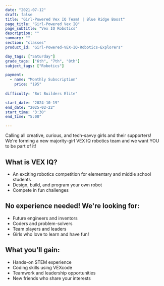 ```yaml
---
date: "2021-07-12"
draft: false
title: "Girl-Powered Vex IQ Team! | Blue Ridge Boost"
page_title: "Girl-Powered Vex IQ"
page_subtitle: "Vex IQ Robotics"
description: ""
summary: ""
section: "classes"
product_id: "Girl-Powered-VEX-IQ-Robotics-Explorers"

day_tags: ["Saturday"]
grade_tags: ["6th", "7th", "8th"]
subject_tags: ["Robotics"]

payment:
  - name: "Monthly Subscription"
    price: "195"
  
difficulty: "Bot Builders Elite"

start_date: "2024-10-19"
end_date: "2025-02-22"
start_time: "3:30"
end_time: "5:00"

---
```


<p>Calling all creative, curious, and tech-savvy girls and their supporters! We're forming a new majority-girl VEX IQ robotics team and we want YOU to be part of it!</p>
    
<h2>What is VEX IQ?</h2>
<ul>
  <li>An exciting robotics competition for elementary and middle school students</li>
  <li>Design, build, and program your own robot</li>
  <li>Compete in fun challenges</li>
</ul>

<h2>No experience needed! We're looking for:</h2>
<ul>
  <li>Future engineers and inventors</li>
  <li>Coders and problem-solvers</li>
  <li>Team players and leaders</li>
  <li>Girls who love to learn and have fun!</li>
</ul>

<h2>What you'll gain:</h2>
<ul>
  <li>Hands-on STEM experience</li>
  <li>Coding skills using VEXcode</li>
  <li>Teamwork and leadership opportunities</li>
  <li>New friends who share your interests</li>
</ul>